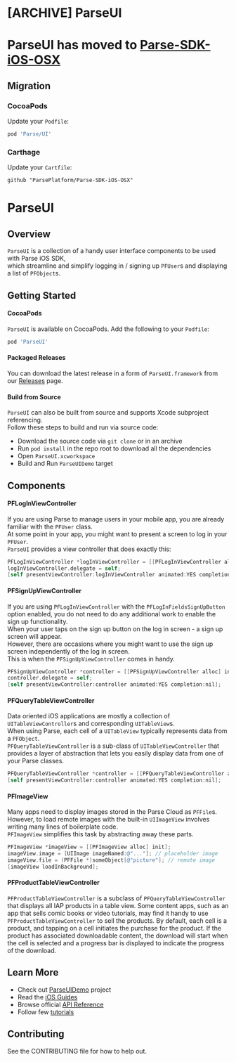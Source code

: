# [ARCHIVE] ParseUI

# ParseUI has moved to [Parse-SDK-iOS-OSX](https://github.com/parse-community/Parse-SDK-iOS-OSX)
 
## Migration

### CocoaPods

Update your `Podfile`:

```ruby
pod 'Parse/UI'
```
### Carthage

Update your `Cartfile`:

```
github "ParsePlatform/Parse-SDK-iOS-OSX"
```
# ParseUI
## Overview

`ParseUI` is a collection of a handy user interface components to be used with Parse iOS SDK,  
which streamline and simplify logging in / signing up `PFUser`s and displaying a list of `PFObject`s.
 
## Getting Started

#### CocoaPods

`ParseUI` is available on CocoaPods.
Add the following to your `Podfile`:

```ruby
pod 'ParseUI'
```

#### Packaged Releases

You can download the latest release in a form of `ParseUI.framework` from our [Releases](https://github.com/ParsePlatform/ParseUI-iOS/releases) page.

#### Build from Source

`ParseUI` can also be built from source and supports Xcode subproject referencing.  
Follow these steps to build and run via source code:
- Download the source code via `git clone` or in an archive
- Run `pod install` in the repo root to download all the dependencies
- Open `ParseUI.xcworkspace`
- Build and Run `ParseUIDemo` target

## Components

#### PFLogInViewController
If you are using Parse to manage users in your mobile app, you are already familiar with the `PFUser` class.  
At some point in your app, you might want to present a screen to log in your `PFUser`.  
`ParseUI` provides a view controller that does exactly this:
```objective-c
PFLogInViewController *logInViewController = [[PFLogInViewController alloc] init];
logInViewController.delegate = self;
[self presentViewController:logInViewController animated:YES completion:nil];
```

#### PFSignUpViewController
If you are using `PFLogInViewController` with the `PFLogInFieldsSignUpButton` option enabled, 
you do not need to do any additional work to enable the sign up functionality.  
When your user taps on the sign up button on the log in screen - a sign up screen will appear.  
However, there are occasions where you might want to use the sign up screen independently of the log in screen.  
This is when the `PFSignUpViewController` comes in handy.
```objective-c
PFSignUpViewController *controller = [[PFSignUpViewController alloc] init];
controller.delegate = self;
[self presentViewController:controller animated:YES completion:nil];
```

#### PFQueryTableViewController
Data oriented iOS applications are mostly a collection of `UITableViewController`s and corresponding `UITableView`s.  
When using Parse, each cell of a `UITableView` typically represents data from a `PFObject`.  
`PFQueryTableViewController` is a sub-class of `UITableViewController` that provides a layer of abstraction that lets you easily display data from one of your Parse classes.
```objective-c
PFQueryTableViewController *controller = [[PFQueryTableViewController alloc] initWithStyle:UITableViewStylePlain className:@"Todo"];
[self presentViewController:controller animated:YES completion:nil];
```

#### PFImageView
Many apps need to display images stored in the Parse Cloud as `PFFile`s.  
However, to load remote images with the built-in `UIImageView` involves writing many lines of boilerplate code.  
`PFImageView` simplifies this task by abstracting away these parts.
```objective-c
PFImageView *imageView = [[PFImageView alloc] init];
imageView.image = [UIImage imageNamed:@"..."]; // placeholder image
imageView.file = (PFFile *)someObject[@"picture"]; // remote image
[imageView loadInBackground];
```

#### PFProductTableViewController
`PFProductTableViewController` is a subclass of `PFQueryTableViewController` that displays all IAP products in a table view. Some content apps, such as an app that sells comic books or video tutorials, may find it handy to use `PFProductTableViewController` to sell the products. By default, each cell is a product, and tapping on a cell initiates the purchase for the product. If the product has associated downloadable content, the download will start when the cell is selected and a progress bar is displayed to indicate the progress of the download.

## Learn More
- Check out [ParseUIDemo](https://github.com/ParsePlatform/ParseUI-iOS/tree/master/ParseUIDemo) project
- Read the [iOS Guides](https://parse.com/docs/ios_guide#ui/iOS)
- Browse official [API Reference](https://parse.com/docs/ios/api/)
- Follow few [tutorials](https://parse.com/tutorials/)

## Contributing
See the CONTRIBUTING file for how to help out.
